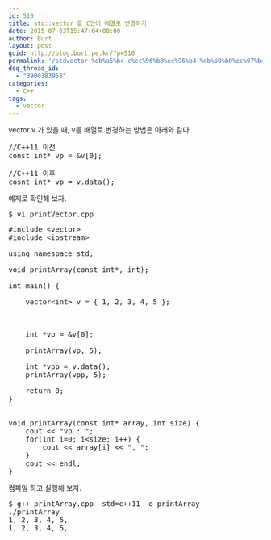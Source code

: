 ```yaml
---
id: 510
title: std::vector 를 C언어 배열로 변경하기
date: 2015-07-03T15:47:04+00:00
author: Burt
layout: post
guid: http://blog.burt.pe.kr/?p=510
permalink: '/stdvector-%eb%a5%bc-c%ec%96%b8%ec%96%b4-%eb%b0%b0%ec%97%b4%eb%a1%9c-%eb%b3%80%ea%b2%bd%ed%95%98%ea%b8%b0/'
dsq_thread_id:
  - "3900383958"
categories:
  - C++
tags:
  - vector
---
```

vector<int> v 가 있을 때, v를 배열로 변경하는 방법은 아래와 같다.<!--more-->

<pre class="lang:default decode:true ">//C++11 이전
const int* vp = &v[0];

//C++11 이후
cosnt int* vp = v.data();</pre>

예제로 확인해 보자.

<pre class="lang:default decode:true ">$ vi printVector.cpp</pre>

<pre class="lang:default decode:true ">#include &lt;vector&gt;
#include &lt;iostream&gt;

using namespace std;

void printArray(const int*, int);

int main() {

    vector&lt;int&gt; v = { 1, 2, 3, 4, 5 };



    int *vp = &v[0];

    printArray(vp, 5);

    int *vpp = v.data();
    printArray(vpp, 5);

    return 0;
}


void printArray(const int* array, int size) {
    cout &lt;&lt; "vp : ";
    for(int i=0; i&lt;size; i++) {
        cout &lt;&lt; array[i] &lt;&lt; ", ";
    }
    cout &lt;&lt; endl;
}</pre>

컴파일 하고 실행해 보자.

<pre class="lang:default decode:true ">$ g++ printArray.cpp -std=c++11 -o printArray
./printArray
1, 2, 3, 4, 5,
1, 2, 3, 4, 5,</pre>

&nbsp;